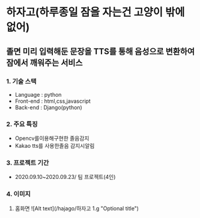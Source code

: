 # 하자고(하루종일 잠을 자는건 고양이 밖에 없어)

## 졸면 미리 입력해둔 문장을 TTS를 통해 음성으로 변환하여 잠에서 깨워주는 서비스

### 1. 기술 스택
+ Language : python
+ Front-end : html,css,javascript
+ Back-end : Django(python)

### 2. 주요 특징
+ Opencv를이용해구현한 졸음감지
+ Kakao tts를 사용한졸음 감지시알림

### 3. 프로젝트 기간 
+ 2020.09.10~2020.09.23/ 팀 프로젝트(4인)

### 4. 이미지
1. 홈화면
![Alt text](/hajago/하자고 1.g "Optional title")
